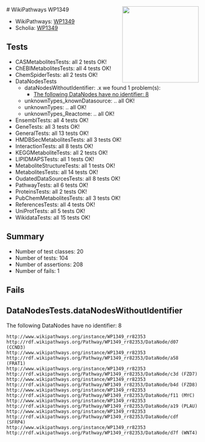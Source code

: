 <img style="float: right; width: 200px" src="https://upload.wikimedia.org/wikipedia/commons/thumb/8/83/Wplogo_with_text_500.png/640px-Wplogo_with_text_500.png" />
# WikiPathways WP1349

* WikiPathways: [WP1349](https://wikipathways.org/pathways/WP1349)
* Scholia: [WP1349](https://scholia.toolforge.org/wikipathways/WP1349)
## Tests
* CASMetabolitesTests: all 2 tests OK!
* ChEBIMetabolitesTests: all 4 tests OK!
* ChemSpiderTests: all 2 tests OK!
* DataNodesTests
    * dataNodesWithoutIdentifier: .x we found 1 problem(s):
        * [The following DataNodes have no identifier: 8](#d2d32fa7)
    * unknownTypes_knownDatasource: .. all OK!
    * unknownTypes: .. all OK!
    * unknownTypes_Reactome: .. all OK!
* EnsemblTests: all 4 tests OK!
* GeneTests: all 3 tests OK!
* GeneralTests: all 13 tests OK!
* HMDBSecMetabolitesTests: all 3 tests OK!
* InteractionTests: all 8 tests OK!
* KEGGMetaboliteTests: all 2 tests OK!
* LIPIDMAPSTests: all 1 tests OK!
* MetaboliteStructureTests: all 1 tests OK!
* MetabolitesTests: all 14 tests OK!
* OudatedDataSourcesTests: all 8 tests OK!
* PathwayTests: all 6 tests OK!
* ProteinsTests: all 2 tests OK!
* PubChemMetabolitesTests: all 3 tests OK!
* ReferencesTests: all 4 tests OK!
* UniProtTests: all 5 tests OK!
* WikidataTests: all 15 tests OK!


## Summary

* Number of test classes: 20
* Number of tests: 104
* Number of assertions: 208
* Number of fails: 1

## Fails

<a name="d2d32fa7" />

## DataNodesTests.dataNodesWithoutIdentifier

The following DataNodes have no identifier: 8
```
http://www.wikipathways.org/instance/WP1349_rr82353 http://rdf.wikipathways.org/Pathway/WP1349_rr82353/DataNode/d07 (CCND3)
http://www.wikipathways.org/instance/WP1349_rr82353 http://rdf.wikipathways.org/Pathway/WP1349_rr82353/DataNode/a58 (FRAT1)
http://www.wikipathways.org/instance/WP1349_rr82353 http://rdf.wikipathways.org/Pathway/WP1349_rr82353/DataNode/c3d (FZD7)
http://www.wikipathways.org/instance/WP1349_rr82353 http://rdf.wikipathways.org/Pathway/WP1349_rr82353/DataNode/b4d (FZD8)
http://www.wikipathways.org/instance/WP1349_rr82353 http://rdf.wikipathways.org/Pathway/WP1349_rr82353/DataNode/f11 (MYC)
http://www.wikipathways.org/instance/WP1349_rr82353 http://rdf.wikipathways.org/Pathway/WP1349_rr82353/DataNode/a19 (PLAU)
http://www.wikipathways.org/instance/WP1349_rr82353 http://rdf.wikipathways.org/Pathway/WP1349_rr82353/DataNode/cdf (SFRP4)
http://www.wikipathways.org/instance/WP1349_rr82353 http://rdf.wikipathways.org/Pathway/WP1349_rr82353/DataNode/d7f (WNT4)
```

